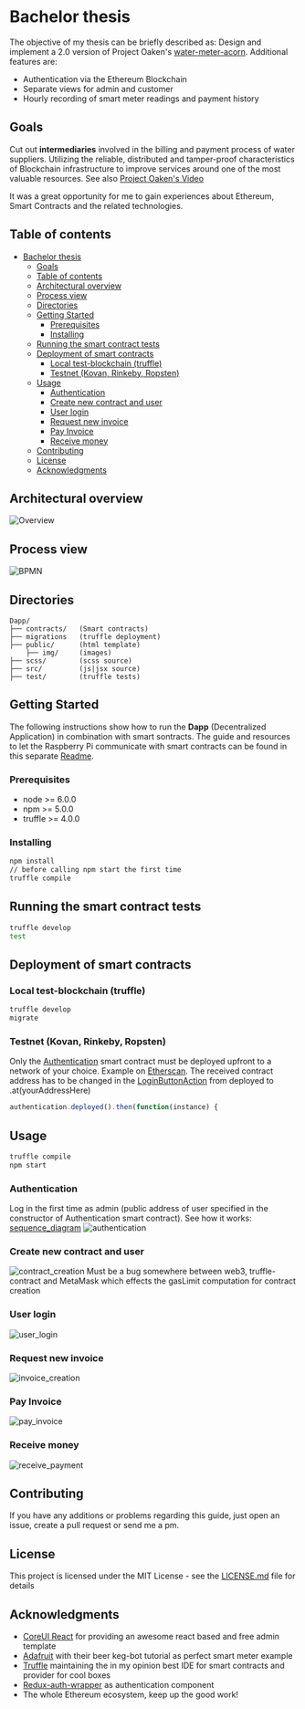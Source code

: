 # Bachelor thesis

The objective of my thesis can be briefly described  as: Design and implement a 2.0 version of Project Oaken's [water-meter-acorn](https://github.com/Oaken-Innovations/water-meter-acorn). Additional features are:

* Authentication via the Ethereum Blockchain
* Separate views for admin and customer
* Hourly recording of smart meter readings and payment history

## Goals

Cut out **intermediaries** involved in the billing and payment process of water suppliers. Utilizing the reliable, distributed and tamper-proof characteristics of Blockchain infrastructure to improve services around one of the most valuable resources. See also [Project Oaken's Video](https://youtu.be/DsR5Y7SiPlM?t=200)

It was a great opportunity for me to gain experiences about Ethereum, Smart Contracts and the related technologies.

## Table of contents

* [Bachelor thesis](#bachelor-thesis)
    * [Goals](#goals)
    * [Table of contents](#table-of-contents)
    * [Architectural overview](#architectural-overview)
    * [Process view](#process-view)
    * [Directories](#directories)
    * [Getting Started](#getting-started)
        * [Prerequisites](#prerequisites)
        * [Installing](#installing)
    * [Running the smart contract tests](#running-the-smart-contract-tests)
    * [Deployment of smart contracts](#deployment-of-smart-contracts)
        * [Local test-blockchain (truffle)](#local-test-blockchain-truffle)
        * [Testnet (Kovan, Rinkeby, Ropsten)](#testnet-kovan-rinkeby-ropsten)
    * [Usage](#usage)
        * [Authentication](#authentication)
        * [Create new contract and user](#create-new-contract-and-user)
        * [User login](#user-login)
        * [Request new invoice](#request-new-invoice)
        * [Pay Invoice](#pay-invoice)
        * [Receive money](#receive-money)
    * [Contributing](#contributing)
    * [License](#license)
    * [Acknowledgments](#acknowledgments)

## Architectural overview

![Overview](/docs/img/architecture.png)

## Process view

![BPMN](/docs/img/billing.png)

## Directories

```
Dapp/
├── contracts/   (Smart contracts)
├── migrations   (truffle deployment)
├── public/      (html template)
    ├── img/     (images)
├── scss/        (scss source)
├── src/         (js|jsx source)
├── test/        (truffle tests)
```

## Getting Started

The following instructions show how to run the **Dapp** (Decentralized Application) in combination with smart sontracts. The guide and resources to let the Raspberry Pi communicate with smart contracts can be found in this separate [Readme](/pi/README.md).

### Prerequisites

* node >= 6.0.0
* npm >= 5.0.0
* truffle >= 4.0.0

### Installing

```bash
npm install
// before calling npm start the first time
truffle compile
```

## Running the smart contract tests

```bash
truffle develop
test
```

## Deployment of smart contracts

### Local test-blockchain (truffle)

``` bash
truffle develop
migrate
```

### Testnet (Kovan, Rinkeby, Ropsten)

Only the [Authentication](contracts/Authentication.sol) smart contract must be deployed upfront to a network of your choice. Example on [Etherscan](https://kovan.etherscan.io/address/0x97a1389ffd594ccad95eadd253ce565b8735c190). The received contract address has to be changed in the [LoginButtonAction](src/components/Authentication/loginbutton/LoginButtonActions.js) from deployed to .at(yourAddressHere)

```javascript
authentication.deployed().then(function(instance) {
```

## Usage

```bash
truffle compile
npm start
```

### Authentication

Log in the first time as admin (public address of user specified in the constructor of Authentication smart contract). See how it works: [sequence_diagram](docs/img/sequence_diagram_authentication.png)
![authentication](docs/img/authentication.gif)

### Create new contract and user

![contract_creation](docs/img/contract_creation.gif)
Must be a bug somewhere between web3, truffle-contract and MetaMask which effects the gasLimit computation for contract creation

### User login

![user_login](docs/img/user_login.gif)

### Request new invoice
![invoice_creation](docs/img/invoice_creation.gif)

### Pay Invoice

![pay_invoice](docs/img/pay_invoice.gif)

### Receive money

![receive_payment](docs/img/receive_payment.gif)

## Contributing

If you have any additions or problems regarding this guide, just open an issue, create a pull request or send me a pm.

## License

This project is licensed under the MIT License - see the [LICENSE.md](LICENSE) file for details

## Acknowledgments

* [CoreUI React](https://coreui.io/react/) for providing an awesome react based and free admin template
* [Adafruit](https://learn.adafruit.com/adafruit-keg-bot?view=all) with their beer keg-bot tutorial as perfect smart meter example
* [Truffle](http://truffleframework.com) maintaining the in my opinion best IDE for smart contracts and provider for cool boxes
* [Redux-auth-wrapper](https://github.com/mjrussell/redux-auth-wrapper) as authentication component
* The whole Ethereum ecosystem, keep up the good work!
